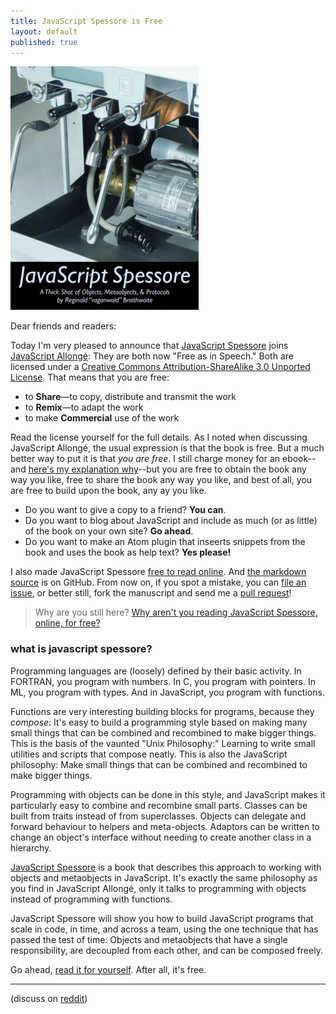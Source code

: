 ```yaml
---
title: JavaScript Spessore is Free
layout: default
published: true
---
```


[![JavaScript Spessore](/assets/images/spessore.png)](https://leanpub.com/javascript-spessore/read)

Dear friends and readers:

Today I'm very pleased to announce that [JavaScript Spessore](https://leanpub.com/javascript-spessore) joins [JavaScript Allongé](https://leanpub.com/javascript-allonge): They are both now "Free as in Speech." Both are licensed under a [Creative Commons Attribution-ShareAlike 3.0 Unported License](http://creativecommons.org/licenses/by-sa/3.0/deed.en_US). That means that you are free:

* to **Share**—to copy, distribute and transmit the work
* to **Remix**—to adapt the work
* to make **Commercial** use of the work

Read the license yourself for the full details. As I noted when discussing JavaScript Allongé, the usual expression is that the book is free. But a much better way to put it is that *you are free*. I still charge money for an ebook--and [here's my explanation why](http://braythwayt.com/2013/10/04/the-freedom-to-pay-thirty-bucks.html)--but you are free to obtain the book any way you like, free to share the book any way you like, and best of all, you are free to build upon the book, any ay you like.

* Do you want to give a copy to a friend? **You can**. 
* Do you want to blog about JavaScript and include as much (or as little) of the book on your own site? **Go ahead**.
* Do you want to make an Atom plugin that inseerts snippets from the book and uses the book as help text? **Yes please!**

I also made JavaScript Spessore [free to read online](https://leanpub.com/javascript-spessore/read). And [the markdown source](https://github.com/raganwald/javascript-spessore) is on GitHub. From now on, if you spot a mistake, you can [file an issue][issue], or better still, fork the manuscript and send me a [pull request][pull]!

[issue]: https://github.com/raganwald/javascript-spessore/issues
[pull]: https://github.com/raganwald/javascript-spessore/pulls

>  Why are you still here? [Why aren't you reading JavaScript Spessore, online, for free?](https://leanpub.com/javascript-spessore/read)

### what is javascript spessore?

Programming languages are (loosely) defined by their basic activity. In FORTRAN, you program with numbers. In C, you program with pointers. In ML, you program with types. And in JavaScript, you program with functions.

Functions are very interesting building blocks for programs, because they *compose*: It's easy to build a programming style based on making many small things that can be combined and recombined to make bigger things. This is the basis of the vaunted "Unix Philosophy:" Learning to write small utilities and scripts that compose neatly. This is also the JavaScript philosophy: Make small things that can be combined and recombined to make bigger things.

Programming with objects can be done in this style, and JavaScript makes it particularly easy to combine and recombine small parts. Classes can be built from traits instead of from superclasses. Objects can delegate and forward behaviour to helpers and meta-objects. Adaptors can be written to change an object's interface without needing to create another class in a hierarchy.

[JavaScript Spessore](https://leanpub.com/javascript-spessore) is a book that describes this approach to working with objects and metaobjects in JavaScript. It's exactly the same philosophy as you find in JavaScript Allongé, only it talks to programming with objects instead of programming with functions.

JavaScript Spessore will show you how to build JavaScript programs that scale in code, in time, and across a team, using the one technique that has passed the test of time: Objects and metaobjects that have a single responsibility, are decoupled from each other, and can be composed freely.

Go ahead, [read it for yourself](https://leanpub.com/javascript-spessore/read). After all, it's free.

---

(discuss on [reddit](http://www.reddit.com/r/javascript/comments/2iz12t/javascript_spessore_is_free/))
